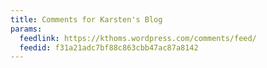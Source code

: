 ```yaml
---
title: Comments for Karsten's Blog
params:
  feedlink: https://kthoms.wordpress.com/comments/feed/
  feedid: f31a21adc7bf88c863cbb47ac87a8142
---
```

